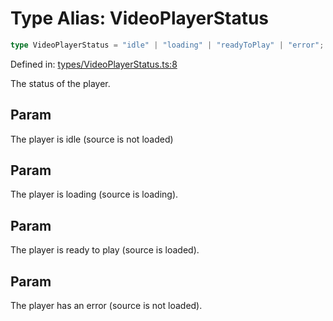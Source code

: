 # Type Alias: VideoPlayerStatus

```ts
type VideoPlayerStatus = "idle" | "loading" | "readyToPlay" | "error";
```

Defined in: [types/VideoPlayerStatus.ts:8](https://github.com/TheWidlarzGroup/react-native-video/blob/f9ee42c2a80c20dca2b87dac6bcb2898c1a425c5/packages/react-native-video/src/core/types/VideoPlayerStatus.ts#L8)

The status of the player.

## Param

The player is idle (source is not loaded)

## Param

The player is loading (source is loading).

## Param

The player is ready to play (source is loaded).

## Param

The player has an error (source is not loaded).
